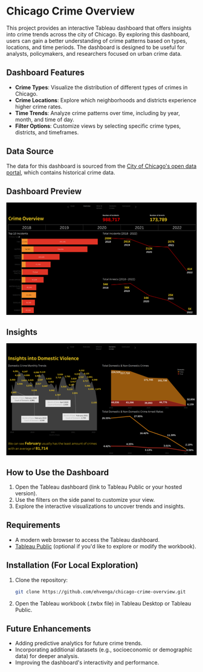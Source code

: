 # Chicago Crime Overview

This project provides an interactive Tableau dashboard that offers insights into crime trends across the city of Chicago. By exploring this dashboard, users can gain a better understanding of crime patterns based on types, locations, and time periods. The dashboard is designed to be useful for analysts, policymakers, and researchers focused on urban crime data.

## Dashboard Features

- **Crime Types**: Visualize the distribution of different types of crimes in Chicago.
- **Crime Locations**: Explore which neighborhoods and districts experience higher crime rates.
- **Time Trends**: Analyze crime patterns over time, including by year, month, and time of day.
- **Filter Options**: Customize views by selecting specific crime types, districts, and timeframes.

## Data Source

The data for this dashboard is sourced from the [City of Chicago's open data portal](https://data.cityofchicago.org/), which contains historical crime data.

## Dashboard Preview

![Dashboard Overview](dashboard_overview.png 'Chicago Crime Dashboard Overview')

## Insights

![Insights Overview](insights.png 'Chicago Crime Dashboard Overview')

## How to Use the Dashboard

1. Open the Tableau dashboard (link to Tableau Public or your hosted version).
2. Use the filters on the side panel to customize your view.
3. Explore the interactive visualizations to uncover trends and insights.

## Requirements

- A modern web browser to access the Tableau dashboard.
- [Tableau Public](https://public.tableau.com/en-us/s/) (optional if you'd like to explore or modify the workbook).

## Installation (For Local Exploration)

1. Clone the repository:
   ```bash
   git clone https://github.com/ehvenga/chicago-crime-overview.git
   ```
2. Open the Tableau workbook (.twbx file) in Tableau Desktop or Tableau Public.

## Future Enhancements

- Adding predictive analytics for future crime trends.
- Incorporating additional datasets (e.g., socioeconomic or demographic data) for deeper analysis.
- Improving the dashboard's interactivity and performance.
